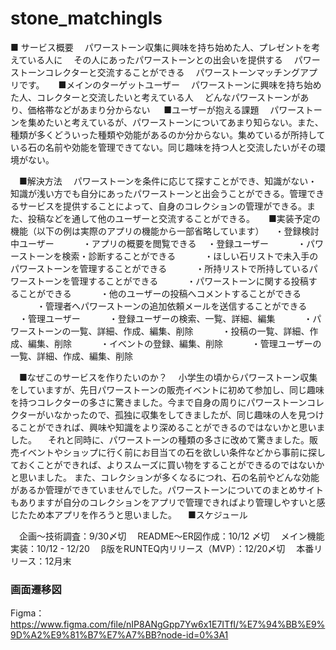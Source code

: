 # stone_matchingls

■ サービス概要
　パワーストーン収集に興味を持ち始めた人、プレゼントを考えている人に
　その人にあったパワーストーンとの出会いを提供する
　パワーストーンコレクターと交流することができる
　パワーストーンマッチングアプリです。
　
■メインのターゲットユーザー
　パワーストーンに興味を持ち始めた人、コレクターと交流したいと考えている人
　どんなパワーストーンがあり、価格帯などがあまり分からない
　
■ユーザーが抱える課題
　パワーストーンを集めたいと考えているが、パワーストーンについてあまり知らない。また、種類が多くどういった種類や効能があるのか分からない。集めているが所持している石の名前や効能を管理できてない。同じ趣味を持つ人と交流したいがその環境がない。

　■解決方法
　パワーストーンを条件に応じて探すことができ、知識がない・知識が浅い方でも自分にあったパワーストーンと出会うことができる。管理できるサービスを提供することによって、自身のコレクションの管理ができる。また、投稿などを通して他のユーザーと交流することができる。
　
■実装予定の機能（以下の例は実際のアプリの機能から一部省略しています）
　・登録検討中ユーザー
　　　・アプリの概要を閲覧できる
　・登録ユーザー
　　　・パワーストーンを検索・診断することができる
　　　・ほしい石リストで未入手のパワーストーンを管理することができる
　　　・所持リストで所持しているパワーストーンを管理することができる
　　　・パワーストーンに関する投稿することができる
　　　・他のユーザーの投稿へコメントすることができる
　　　・管理者へパワーストーンの追加依頼メールを送信することができる
　・管理ユーザー
　　　・登録ユーザーの検索、一覧、詳細、編集
　　　・パワーストーンの一覧、詳細、作成、編集、削除
　　　・投稿の一覧、詳細、作成、編集、削除
　　　・イベントの登録、編集、削除
　　　・管理ユーザーの一覧、詳細、作成、編集、削除

　■なぜこのサービスを作りたいのか？
　小学生の頃からパワーストーン収集をしていますが、先日パワーストーンの販売イベントに初めて参加し、同じ趣味を持つコレクターの多さに驚きました。今まで自身の周りにパワーストーンコレクターがいなかったので、孤独に収集をしてきましたが、同じ趣味の人を見つけることができれば、興味や知識をより深めることができるのではないかと思いました。
　それと同時に、パワーストーンの種類の多さに改めて驚きました。販売イベントやショップに行く前にお目当ての石を欲しい条件などから事前に探しておくことができれば、よりスムーズに買い物をすることができるのではないかと思いました。
また、コレクションが多くなるにつれ、石の名前やどんな効能があるか管理ができていませんでした。パワーストーンについてのまとめサイトもありますが自分のコレクションをアプリで管理できればより管理しやすいと感じたため本アプリを作ろうと思いました。
　■スケジュール

　企画〜技術調査：9/30〆切
　README〜ER図作成：10/12 〆切
　メイン機能実装：10/12 - 12/20
　β版をRUNTEQ内リリース（MVP）：12/20〆切
　本番リリース：12月末



### 画面遷移図
Figma：https://www.figma.com/file/nIP8ANgGpp7Yw6x1E7ITfI/%E7%94%BB%E9%9D%A2%E9%81%B7%E7%A7%BB?node-id=0%3A1
